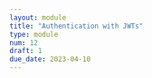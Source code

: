 ```yaml
---
layout: module
title: "Authentication with JWTs"
type: module
num: 12
draft: 1
due_date: 2023-04-10
---
```

